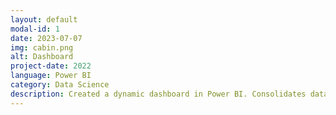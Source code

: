 ```yaml
---
layout: default
modal-id: 1
date: 2023-07-07
img: cabin.png
alt: Dashboard
project-date: 2022
language: Power BI
category: Data Science
description: Created a dynamic dashboard in Power BI. Consolidates data from several databases. Performs conditional joins, lookups and filtering across multiple datasets. Allows staff to view and analyse resource demands across music practice rooms, event spaces and equipment hire. Identified teaching schedule changes that could increase teaching capacity by up to 30%. Guiding the construction of additional rehearsal spaces by highlighting the demand for specific room configurations
---
```

